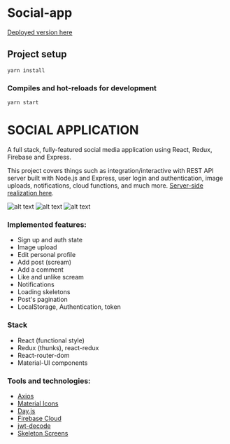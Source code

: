 # Social-app

[Deployed version here](https://social-media-app7.netlify.app/)

## Project setup
```
yarn install
```

### Compiles and hot-reloads for development
```
yarn start
```

# SOCIAL APPLICATION


A full stack, fully-featured social media application using React, Redux, Firebase and Express.

This project covers things such as integration/interactive with REST API server built with Node.js and Express, user login and authentication, image uploads, notifications, cloud functions, and much more. [Server-side realization here](https://github.com/ViacheslavBurlaka/social-media-app_firebase).

![alt text](https://user-images.githubusercontent.com/16492645/84075949-9d4a9a00-a9dd-11ea-9fcb-c08a397c5c06.png)
![alt text](https://user-images.githubusercontent.com/16492645/84075934-99b71300-a9dd-11ea-83a1-999cb69dd627.png)
![alt text](https://user-images.githubusercontent.com/16492645/84076644-d0d9f400-a9de-11ea-9694-dd5ee09b552f.png)



### Implemented features:
- Sign up and auth state
- Image upload
- Edit personal profile
- Add post (scream)
- Add a comment
- Like and unlike scream
- Notifications
- Loading skeletons
- Post's pagination
- LocalStorage, Authentication, token

### Stack

* React (functional style)
* Redux (thunks), react-redux
* React-router-dom 
* Material-UI components

### Tools and technologies:

* [Axios](https://github.com/axios/axios)
* [Material Icons](https://materialdesignicons.com/)
* [Day.js](https://github.com/iamkun/dayjs)
* [Firebase Cloud](https://firebase.google.com/)
* [jwt-decode](https://www.npmjs.com/package/jwt-decode)
* [Skeleton Screens](https://uxdesign.cc/what-you-should-know-about-skeleton-screens-a820c45a571a)
